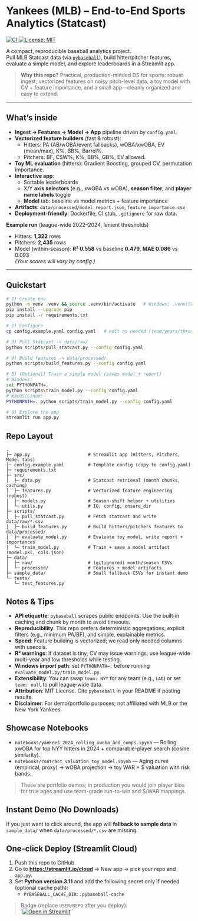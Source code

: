 # Yankees (MLB) – End-to-End Sports Analytics (Statcast)

<p align="left">
  <!-- Replace USER/REPO after pushing -->
  <a href="https://github.com/USER/REPO/actions/workflows/ci.yml">
    <img alt="CI" src="https://github.com/USER/REPO/actions/workflows/ci.yml/badge.svg">
  </a>
  <a href="https://opensource.org/licenses/MIT">
    <img alt="License: MIT" src="https://img.shields.io/badge/License-MIT-yellow.svg">
  </a>
</p>

A compact, reproducible baseball analytics project.  
Pull MLB Statcast data (via [`pybaseball`](https://github.com/jldbc/pybaseball)), build hitter/pitcher features, evaluate a simple model, and explore leaderboards in a Streamlit app.

> **Why this repo?** Practical, production-minded DS for sports: robust ingest, vectorized features on noisy pitch-level data, a toy model with CV + feature importance, and a small app—cleanly organized and easy to extend.

---

## What’s inside

- **Ingest → Features → Model → App** pipeline driven by `config.yaml`.
- **Vectorized feature builders** (fast & robust):
  - Hitters: PA (AB/wOBA/event fallbacks), wOBA/xwOBA, EV (mean/max), K%, BB%, Barrel%.
  - Pitchers: BF, CSW%, K%, BB%, GB%, EV allowed.
- **Toy ML evaluation** (hitters): Gradient Boosting, grouped CV, permutation importance.
- **Interactive app**:
  - Sortable leaderboards
  - X/Y **axis selectors** (e.g., xwOBA vs wOBA), **season filter**, and **player name labels** toggle
  - **Model** tab: baseline vs model metrics + feature importance
- **Artifacts**: `data/processed/model_report.json`, `feature_importance.csv`
- **Deployment-friendly**: Dockerfile, CI stub, `.gitignore` for raw data.

**Example run** (league-wide 2022–2024, lenient thresholds)
- Hitters: **1,322** rows
- Pitchers: **2,435** rows
- Model (within-season): **R² 0.558** vs baseline **0.479**, **MAE 0.086** vs 0.093  
*(Your scores will vary by config.)*

---

## Quickstart

```bash
# 1) Create env
python -m venv .venv && source .venv/bin/activate   # Windows: .venv\Scripts\activate
pip install --upgrade pip
pip install -r requirements.txt

# 2) Configure
cp config.example.yaml config.yaml   # edit as needed (team/years/thresholds)

# 3) Pull Statcast -> data/raw/
python scripts/pull_statcast.py --config config.yaml

# 4) Build features -> data/processed/
python scripts/build_features.py --config config.yaml

# 5) (Optional) Train a simple model (saves model + report)
# Windows:
set PYTHONPATH=.
python scripts\train_model.py --config config.yaml
# macOS/Linux:
PYTHONPATH=. python scripts/train_model.py --config config.yaml

# 6) Explore the app
streamlit run app.py
```

## Repo Layout

```
.
├─ app.py                      # Streamlit app (Hitters, Pitchers, Model tabs)
├─ config.example.yaml         # Template config (copy to config.yaml)
├─ requirements.txt
├─ src/
│  ├─ data.py                  # Statcast retrieval (month chunks, caching)
│  ├─ features.py              # Vectorized feature engineering (robust)
│  ├─ models.py                # Season-shift helper + utilities
│  └─ utils.py                 # IO, config, ensure_dir
├─ scripts/
│  ├─ pull_statcast.py         # Fetch statcast and write data/raw/*.csv
│  ├─ build_features.py        # Build hitters/pitchers features to data/processed/
│  ├─ evaluate_model.py        # Evaluate toy model, write report + importances
│  └─ train_model.py           # Train + save a model artifact (model.pkl, cols.json)
├─ data/
│  ├─ raw/                     # (gitignored) month/season CSVs
│  └─ processed/               # Features + model artifacts
├─ sample_data/                # Small fallback CSVs for instant demo
└─ tests/
   └─ test_features.py

```

## Notes & Tips

- **API etiquette**: `pybaseball` scrapes public endpoints. Use the built‑in caching and chunk by month to avoid timeouts.
- **Reproducibility**: This repo prefers deterministic aggregations, explicit filters (e.g., minimum PA/BF), and simple, explainable metrics.
- **Speed**: Feature building is vectorized; we read only needed columns with usecols.
- **R² warnings**: If dataset is tiny, CV may issue warnings; use league-wide multi-year and low thresholds while testing.
- **Windows import path**: set `PYTHONPATH=.` before running `evaluate_model.py/train_model.py`.
- **Extensibility**: You can swap `team: NYY` for any team (e.g., `LAD`) or set `team: null` to pull league‑wide data.
- **Attribution**: MIT License. Cite `pybaseball` in your README if posting results.
- **Disclaimer**: For demo/portfolio purposes; not affiliated with MLB or the New York Yankees.

## Showcase Notebooks
- `notebooks/yankees_2024_rolling_xwoba_and_comps.ipynb` — Rolling xwOBA for top NYY hitters in 2024 + comparable-player search (cosine similarity).
- `notebooks/contract_valuation_toy_model.ipynb` — Aging curve (empirical, proxy) → wOBA projection → toy WAR + $ valuation with risk bands.

> These are portfolio demos; in production you would join player bios for true ages and use team-grade run-to-win and $/WAR mappings.

## Instant Demo (No Downloads)
If you just want to click around, the app will **fallback to sample data** in `sample_data/` when `data/processed/*.csv` are missing.


## One-click Deploy (Streamlit Cloud)

1. Push this repo to GitHub.
2. Go to **https://streamlit.io/cloud** → New app → pick your repo and `app.py`.
3. Set **Python version 3.11** and add the following secret only if needed (optional cache path):
   - `PYBASEBALL_CACHE_DIR`: `.pybaseball-cache`

> Badge (replace `USER/REPO` after you deploy):  
> `[![Open in Streamlit](https://static.streamlit.io/badges/streamlit_badge_black_white.svg)](https://streamlit.io/cloud)``
